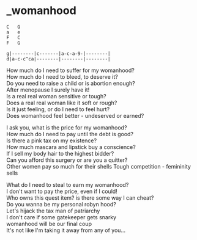# _womanhood

```
C	G
a	e
F	C
F	G

g|--------|c-------|a-c-a-9-|--------|
d|a-c-c^ca|--------|--------|--------|
```

How much do I need to suffer for my womanhood?  
How much do I need to bleed, to deserve it?  
Do you need to raise a child or is abortion enough?  
After menopause I surely have it!  
Is a real real woman sensitive or tough?  
Does a real real woman like it soft or rough?  
Is it just feeling, or do I need to feel hurt?  
Does womanhood feel better - undeserved or earned?


I ask you, what is the price for my womanhood?  
How much do I need to pay until the debt is good?  
Is there a pink tax on my existence?  
How much mascara and lipstick buy a conscience?  
If I sell my body hair to the highest bidder?  
Can you afford this surgery or are you a quitter?  
Other women pay so much for their shells
Tough competition - femininity sells  


What do I need to steal to earn my womanhood?  
I don't want to pay the price, even if I could!  
Who owns this quest item? is there some way I can cheat?  
Do you wanna be my personal robyn hood?  
Let's hijack the tax man of patriarchy  
I don't care if some gatekeeper gets snarky  
womanhood will be our final coup  
It's not like I'm taking it away from any of you...

